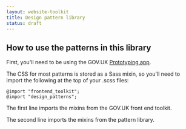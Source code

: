 ```yaml
---
layout: website-toolkit
title: Design pattern library
status: draft
---
```


## How to use the patterns in this library


First, you'll need to be using the GOV.UK [Prototyping app](https://github.com/alphagov/prototyping).

The CSS for most patterns is stored as a Sass mixin, so you'll need to import the following at the top of your
 .scss files:

    @import "frontend_toolkit";
    @import "design_patterns";

The first line imports the mixins from the GOV.UK front end toolkit.

The second line imports the mixins from the pattern library.
